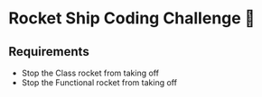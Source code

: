 # Rocket Ship Coding Challenge 🚀 &nbsp;

## Requirements
- Stop the Class rocket from taking off
- Stop the Functional rocket from taking off

